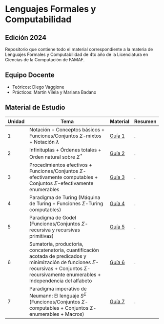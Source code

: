 # Lenguajes Formales y Computabilidad

## Edición 2024

Repositorio que contiene todo el material correspondiente a la materia de Lenguajes Formales y Computabilidad de 4to año de la Licenciatura en Ciencias de la Computación de FAMAF.


## Equipo Docente

- Teóricos: Diego Vaggione
- Prácticos:  Martín Vilela y Mariana Badano

## Material de Estudio

| Unidad | Tema | Material | Resumen |
|--------|------|----------| ------- |
| 1 | Notación + Conceptos básicos + Funciones/Conjuntos $\Sigma$-mixtos + Notación $\lambda$ | [Guía 1](./clases/material/guia_1.pdf) | . |
| 2 | Infinituplas + Órdenes totales + Orden natural sobre $\Sigma^*$ | [Guía 2](./clases/material/guia_2.pdf) | . |
| 3 | Procedimientos efectivos + Funciones/Conjuntos $\Sigma$-efectivamente computables + Conjuntos $\Sigma$-efectivamente enumerables | [Guía 3](./clases/material/guia_3.pdf) | . |
| 4 | Paradigma de Turing (Máquina de Turing + Funciones $\Sigma$-Turing computables)  | [Guía 4](./clases/material/guia_4.pdf) | . |
| 5 | Paradigma de Godel (Funciones/Conjuntos $\Sigma$-recursiva y recursivas primitivas) | [Guía 5](./clases/material/guia_5.pdf) | . |
| 6 | Sumatoria, productoria, concatenatoria, cuantificación acotada de predicados y minimización de funciones $\Sigma$-recursivas + Conjuntos $\Sigma$-recursivamente enumerables + Independencia del alfabeto | [Guía 6](./clases/material/guia_6.pdf) | . |
| 7 | Paradigma imperativo de Neumann: El lenguaje $S^{\Sigma}$ (Funciones/Conjuntos $\Sigma$-computables + Conjuntos $\Sigma$-enumerables + Macros) | [Guía 7](./clases/material/guia_7.pdf) | . |